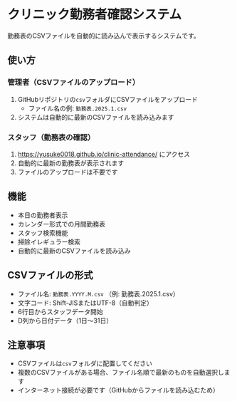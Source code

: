 # クリニック勤務者確認システム

勤務表のCSVファイルを自動的に読み込んで表示するシステムです。

## 使い方

### 管理者（CSVファイルのアップロード）

1. GitHubリポジトリの`csv`フォルダにCSVファイルをアップロード
   - ファイル名の例: `勤務表.2025.1.csv`
2. システムは自動的に最新のCSVファイルを読み込みます

### スタッフ（勤務表の確認）

1. https://yusuke0018.github.io/clinic-attendance/ にアクセス
2. 自動的に最新の勤務表が表示されます
3. ファイルのアップロードは不要です

## 機能

- 本日の勤務者表示
- カレンダー形式での月間勤務表
- スタッフ検索機能
- 掃除イレギュラー検索
- 自動的に最新のCSVファイルを読み込み

## CSVファイルの形式

- ファイル名: `勤務表.YYYY.M.csv` （例: 勤務表.2025.1.csv）
- 文字コード: Shift-JISまたはUTF-8（自動判定）
- 6行目からスタッフデータ開始
- D列から日付データ（1日〜31日）

## 注意事項

- CSVファイルは`csv`フォルダに配置してください
- 複数のCSVファイルがある場合、ファイル名順で最新のものを自動選択します
- インターネット接続が必要です（GitHubからファイルを読み込むため）